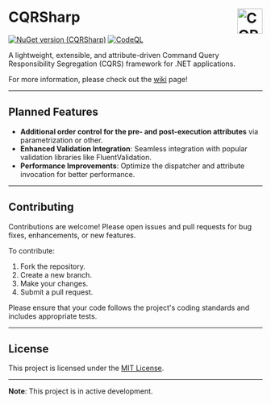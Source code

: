 # CQRSharp <img align="right" src="https://github.com/user-attachments/assets/5268189b-72fc-476c-a8ae-216c65a09ddc" alt="CQRSharp Icon" width="50"/>
[![NuGet version (CQRSharp)](https://img.shields.io/nuget/v/CQRSharp.svg?style=flat-square)](https://www.nuget.org/packages/CQRSharp/)
[![CodeQL](https://github.com/BisocM/CQRSharp/actions/workflows/github-code-scanning/codeql/badge.svg?branch=Release)](https://github.com/BisocM/CQRSharp/actions/workflows/github-code-scanning/codeql)

A lightweight, extensible, and attribute-driven Command Query Responsibility Segregation (CQRS) framework for .NET applications.

For more information, please check out the [wiki](https://github.com/BisocM/CQRSharp/wiki) page!

---

## Planned Features

- **Additional order control for the pre- and post-execution attributes** via parametrization or other.
- **Enhanced Validation Integration**: Seamless integration with popular validation libraries like FluentValidation.
- **Performance Improvements**: Optimize the dispatcher and attribute invocation for better performance.

---

## Contributing

Contributions are welcome! Please open issues and pull requests for bug fixes, enhancements, or new features.

To contribute:

1. Fork the repository.
2. Create a new branch.
3. Make your changes.
4. Submit a pull request.

Please ensure that your code follows the project's coding standards and includes appropriate tests.

---

## License

This project is licensed under the [MIT License](LICENSE).

---

**Note**: This project is in active development.